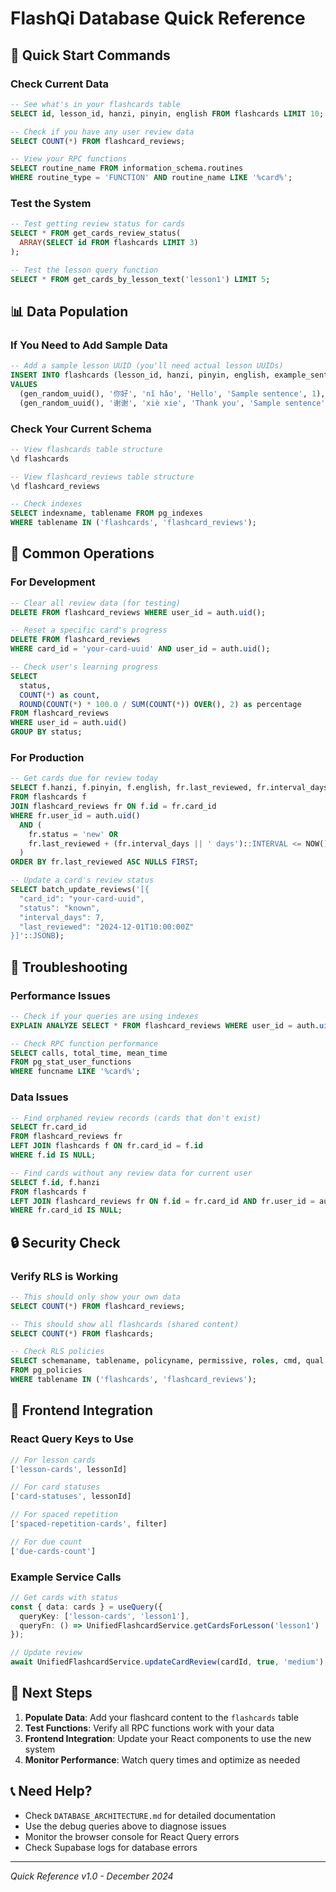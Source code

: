 # FlashQi Database Quick Reference

## 🚀 Quick Start Commands

### Check Current Data
```sql
-- See what's in your flashcards table
SELECT id, lesson_id, hanzi, pinyin, english FROM flashcards LIMIT 10;

-- Check if you have any user review data
SELECT COUNT(*) FROM flashcard_reviews;

-- View your RPC functions
SELECT routine_name FROM information_schema.routines 
WHERE routine_type = 'FUNCTION' AND routine_name LIKE '%card%';
```

### Test the System
```sql
-- Test getting review status for cards
SELECT * FROM get_cards_review_status(
  ARRAY(SELECT id FROM flashcards LIMIT 3)
);

-- Test the lesson query function
SELECT * FROM get_cards_by_lesson_text('lesson1') LIMIT 5;
```

## 📊 Data Population

### If You Need to Add Sample Data
```sql
-- Add a sample lesson UUID (you'll need actual lesson UUIDs)
INSERT INTO flashcards (lesson_id, hanzi, pinyin, english, example_sentence, difficulty_level)
VALUES 
  (gen_random_uuid(), '你好', 'nǐ hǎo', 'Hello', 'Sample sentence', 1),
  (gen_random_uuid(), '谢谢', 'xiè xie', 'Thank you', 'Sample sentence', 1);
```

### Check Your Current Schema
```sql
-- View flashcards table structure
\d flashcards

-- View flashcard_reviews table structure  
\d flashcard_reviews

-- Check indexes
SELECT indexname, tablename FROM pg_indexes 
WHERE tablename IN ('flashcards', 'flashcard_reviews');
```

## 🔧 Common Operations

### For Development
```sql
-- Clear all review data (for testing)
DELETE FROM flashcard_reviews WHERE user_id = auth.uid();

-- Reset a specific card's progress
DELETE FROM flashcard_reviews 
WHERE card_id = 'your-card-uuid' AND user_id = auth.uid();

-- Check user's learning progress
SELECT 
  status, 
  COUNT(*) as count,
  ROUND(COUNT(*) * 100.0 / SUM(COUNT(*)) OVER(), 2) as percentage
FROM flashcard_reviews 
WHERE user_id = auth.uid() 
GROUP BY status;
```

### For Production
```sql
-- Get cards due for review today
SELECT f.hanzi, f.pinyin, f.english, fr.last_reviewed, fr.interval_days
FROM flashcards f
JOIN flashcard_reviews fr ON f.id = fr.card_id
WHERE fr.user_id = auth.uid()
  AND (
    fr.status = 'new' OR 
    fr.last_reviewed + (fr.interval_days || ' days')::INTERVAL <= NOW()
  )
ORDER BY fr.last_reviewed ASC NULLS FIRST;

-- Update a card's review status
SELECT batch_update_reviews('[{
  "card_id": "your-card-uuid",
  "status": "known", 
  "interval_days": 7,
  "last_reviewed": "2024-12-01T10:00:00Z"
}]'::JSONB);
```

## 🐛 Troubleshooting

### Performance Issues
```sql
-- Check if your queries are using indexes
EXPLAIN ANALYZE SELECT * FROM flashcard_reviews WHERE user_id = auth.uid();

-- Check RPC function performance
SELECT calls, total_time, mean_time 
FROM pg_stat_user_functions 
WHERE funcname LIKE '%card%';
```

### Data Issues
```sql
-- Find orphaned review records (cards that don't exist)
SELECT fr.card_id 
FROM flashcard_reviews fr 
LEFT JOIN flashcards f ON fr.card_id = f.id 
WHERE f.id IS NULL;

-- Find cards without any review data for current user
SELECT f.id, f.hanzi 
FROM flashcards f 
LEFT JOIN flashcard_reviews fr ON f.id = fr.card_id AND fr.user_id = auth.uid()
WHERE fr.card_id IS NULL;
```

## 🔒 Security Check

### Verify RLS is Working
```sql
-- This should only show your own data
SELECT COUNT(*) FROM flashcard_reviews;

-- This should show all flashcards (shared content)
SELECT COUNT(*) FROM flashcards;

-- Check RLS policies
SELECT schemaname, tablename, policyname, permissive, roles, cmd, qual 
FROM pg_policies 
WHERE tablename IN ('flashcards', 'flashcard_reviews');
```

## 📱 Frontend Integration

### React Query Keys to Use
```typescript
// For lesson cards
['lesson-cards', lessonId]

// For card statuses  
['card-statuses', lessonId]

// For spaced repetition
['spaced-repetition-cards', filter]

// For due count
['due-cards-count']
```

### Example Service Calls
```typescript
// Get cards with status
const { data: cards } = useQuery({
  queryKey: ['lesson-cards', 'lesson1'],
  queryFn: () => UnifiedFlashcardService.getCardsForLesson('lesson1')
});

// Update review
await UnifiedFlashcardService.updateCardReview(cardId, true, 'medium');
```

## 🎯 Next Steps

1. **Populate Data**: Add your flashcard content to the `flashcards` table
2. **Test Functions**: Verify all RPC functions work with your data
3. **Frontend Integration**: Update your React components to use the new system
4. **Monitor Performance**: Watch query times and optimize as needed

## 📞 Need Help?

- Check `DATABASE_ARCHITECTURE.md` for detailed documentation
- Use the debug queries above to diagnose issues
- Monitor the browser console for React Query errors
- Check Supabase logs for database errors

---
*Quick Reference v1.0 - December 2024* 